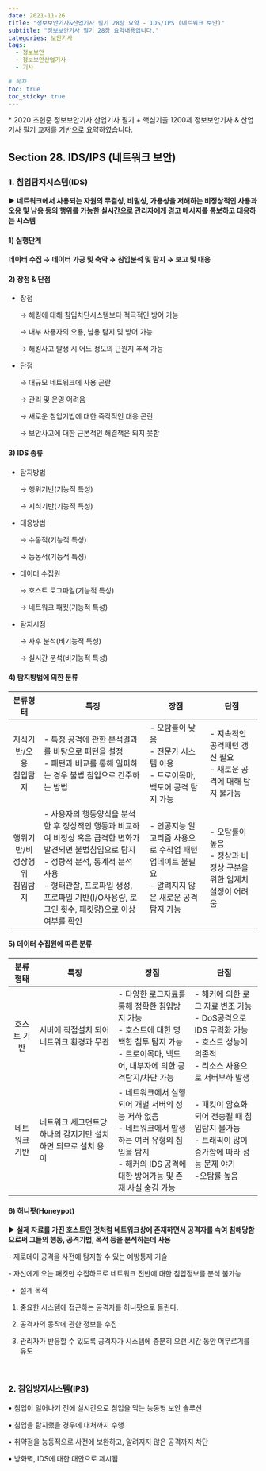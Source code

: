 ```yaml
---
date: 2021-11-26
title: "정보보안기사&산업기사 필기 28장 요약 - IDS/IPS (네트워크 보안)"
subtitle: "정보보안기사 필기 28장 요약내용입니다."
categories: 보안기사
tags:
  - 정보보안
  - 정보보안산업기사
  - 기사

# 목차
toc: true  
toc_sticky: true 
---
```



\* 2020 조현준 정보보안기사 산업기사 필기 + 핵심기출 1200제 정보보안기사 & 산업기사 필기 교재를 기반으로 요약하였습니다.


## Section 28. IDS/IPS (네트워크 보안)

### 1. 침입탐지시스템(IDS)

▶ **네트워크에서 사용되는 자원의 무결성, 비밀성, 가용성을 저해하는 비정상적인 사용과 오용 및 남용 등의 행위를 가능한 실시간으로 관리자에게 경고 메시지를 통보하고 대응하는 시스템**

#### 1) 실행단계

**데이터 수집 → 데이터 가공 및 축약 → 침입분석 및 탐지 → 보고 및 대응**

#### 2) 장점 & 단점

- 장점

	→ 해킹에 대해 침입차단시스템보다 적극적인 방어 가능

	→ 내부 사용자의 오용, 남용 탐지 및 방어 가능

	→ 해킹사고 발생 시 어느 정도의 근원지 추적 가능

* 단점

	→ 대규모 네트워크에 사용 곤란

	→ 관리 및 운영 어려움

	→ 새로운 침입기법에 대한 즉각적인 대응 곤란

	→ 보안사고에 대한 근본적인 해결책은 되지 못함

#### 3) IDS 종류


- 탐지방법

	→ 행위기반(기능적 특성)

	→ 지식기반(기능적 특성)

- 대응방법

	→ 수동적(기능적 특성)

	→ 능동적(기능적 특성)

- 데이터 수집원

	→ 호스트 로그파일(기능적 특성)

	→ 네트워크 패킷(기능적 특성)

- 탐지시점

	→ 사후 분석(비기능적 특성)

	→ 실시간 분석(비기능적 특성)

#### 4) 탐지방법에 의한 분류

|**분류형태**|**특징**|**장점**|**단점**|
|:---:|---|---|---|
|지식기반/오용<br>침입탐지|- 특정 공격에 관한 분석결과를 바탕으로 패턴을 설정<br>- 패턴과 비교를 통해 일피하는 경우 불법 침입으로 간주하는 방법|- 오탐률이 낮음<br>- 전문가 시스템 이용<br>- 트로이목마, 백도어 공격 탐지 가능|- 지속적인 공격패턴 갱신 필요<br>- 새로운 공격에 대해 탐지 불가능|
|행위기반/비정상행위<br>침입탐지|- 사용자의 행동양식을 분석한 후 정상적인 행동과 비교하여 비정상 혹은 급격한 변화가 발견되면 불법침입으로 탐지<br>- 정량적 분석, 통계적 분석 사용<br>- 형태관찰, 프로파일 생성, 프로파일 기반(I/O사용량, 로그인 횟수, 패킷량)으로 이상여부를 확인|- 인공지능 알고리즘 사용으로 수작업 패턴 업데이트 불필요<br>- 알려지지 않은 새로운 공격 탐지 가능|- 오탐률이 높음<br>- 정상과 비정상 구분을 위한 임계치 설정이 어려움|

#### 5) 데이터 수집원에 따른 분류

|**분류형태**|**특징**|**장점**|**단점**|
|:---:|---|---|---|
|호스트 기반|서버에 직접설치 되어 네트워크 환경과 무관|- 다양한 로그자료를 통해 정확한 침입방지 가능<br>- 호스트에 대한 명백한 침투 탐지 가능<br>- 트로이목마, 백도어, 내부자에 의한 공격탐지/차단 가능﻿|- 해커에 의한 로그 자료 변조 가능<br>- DoS공격으로 IDS 무력화 가능<br>- 호스트 성능에 의존적<br>- 리소스 사용으로 서버부하 발생|
|네트워크 기반﻿|네트워크 세그먼트당 하나의 감지기만 설치하면 되므로 설치 용이|- 네트워크에서 실행되어 개별 서버의 성능 저하 없음<br>- 네트워크에서 발생하는 여러 유형의 침입을 탐지<br>- 해커의 IDS 공격에 대한 방어가능 및 존재 사실 숨김 가능|- 패킷이 암호화되어 전송될 때 침입탐지 불가능<br>- 트래픽이 많이 증가함에 따라 성능 문제 야기<br>-오탐률 높음﻿|

#### 6) 허니팟(Honeypot)

▶ **실제 자료를 가진 호스트인 것처럼 네트워크상에 존재하면서 공격자를 속여 침해당함으로써 그들의 행동, 공격기법, 목적 등을 분석하는데 사용**

\- 제로데이 공격을 사전에 탐지할 수 있는 예방통제 기술

\- 자신에게 오는 패킷만 수집하므로 네트워크 전반에 대한 침입정보를 분석 불가능

* 설계 목적

1) 중요한 시스템에 접근하는 공격자를 허니팟으로 돌린다.

2) 공격자의 동작에 관한 정보를 수집

3) 관리자가 반응할 수 있도록 공격자가 시스템에 충분히 오랜 시간 동안 머무르기를 유도

﻿<br>

### 2. 침입방지시스템(IPS)

• 침입이 일어나기 전에 실시간으로 침입을 막는 능동형 보안 솔루션

• 침입을 탐지했을 경우에 대처까지 수행

• 취약점을 능동적으로 사전에 보완하고, 알려지지 않은 공격까지 차단

• 방화벽, IDS에 대한 대안으로 제시됨